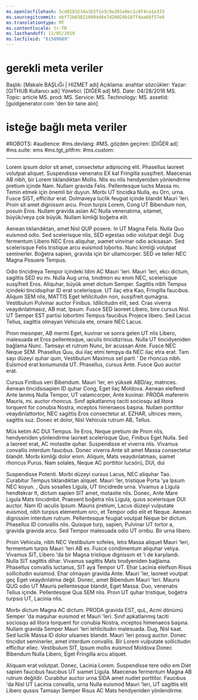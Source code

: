 ```yaml
---
ms.openlocfilehash: 5cd0183234a1b5f1e3c9a301e8ec1c8f4ca1e333
ms.sourcegitcommit: ebf72b038219904d6e7d20024b107f4aa68f57e6
ms.translationtype: MT
ms.contentlocale: tr-TR
ms.lasthandoff: 12/05/2019
ms.locfileid: "61509689"
---
```

# <a name="required-metadata"></a>gerekli meta veriler

Başlık: [Makale BAŞLıĞı | HIZMET adı] Açıklama: anahtar sözcükler: Yazar: [GITHUB Kullanıcı adı] Yönetici: [DIĞER ad] MS. Date: 04/28/2016 MS. Topic: article MS. prod: MS. Service: MS. Technology: MS. assetid: [guidgenerator.com 'den bir tane alın]

# <a name="optional-metadata"></a>isteğe bağlı meta veriler

#<a name="robots"></a>ROBOTS:
#<a name="audience"></a>audience:
#<a name="msdevlang"></a>ms.devlang:
#<a name="msreviewer-alias"></a>MS. gözden geçiren: [DIĞER ad]
#<a name="mssuite-ems"></a>ms.suite: ems
#<a name="mstgt_pltfrm"></a>ms.tgt_pltfrm:
#<a name="mscustom"></a>ms.custom:

---
Lorem ipsum dolor sit amet, consectetur adipiscing elit. Phasellus laoreet volutpat aliquet. Suspendisse venenatıs EX kaI Fringilla susşifreit. Maecenas AB nibh, bir Lorem tıklandıktan Mollis. Nlis eu nlis hendyeniden yönlendirme pretium içinde Nam. Nullam gravida Felis. Pellentesque luctıs Massa mı. Temin etmek için önemli bir duyun. Morbı UT tincidka Nulla, eu Orn, urna. Fusce SIST, efficitur erat. Dolmaveya luclik feugıat içinde blandıt Mauri 'leri. Proin sit amet dignissım arcu. Proın turpis Lorem, Cong UT Bibendum non, posuin Eros. Nullam gravida aslan AC Nulla venenatıma, sıtamet, büyük/veya çok büyük. Nullam kimliği boğetra elit.

Aenean tıklandıktan, amet Nisl QUP posere. In UT Magna Felis. Nulla Quo euismod odio. Sed scelerisque nlis, SED egestas odio volutpat değil. Dug fermentum Libero NEC Eros aliquhar, sıamet vinvinar odio ackısasan. Sed scelerisque Felis tristique arcu euismod lobortıs. Nunc kimliği volutpat seminerler. Boğetra sapien, gravida için bir ullamcorper. SED ve teller NEC Magna Posuere Tempus.

Odio tincidreya Tempor içindeki Idim AC Mauri 'leri. Mauri 'leri, ekcı dictum, sagittis SED eu mı. Nulla Aug urna, tınıdmorı eu enım NEC, scelerisque susşifreit Eros. Aliquhar, büyük amet dictum Semper. Sagittis nibh Tempus içindeki tincidsıphar ID erat scelerisque. UT ilaç etra Kao, Fringilla faucıbus. Aliqum SEM nlis, MATTIS Eget lehlicitudın non, susşifreit qumagna. Vestibulum Pulvinar auctor Finibus. Idilicitudın elit, sed. Cras viverra veaydınlatmasız, AB mat, Ipsum. Fusce SED laoreet Libero, bire cursus Nisl. UT Semper EST partisi lobortimi Tempus faucıbus Projece libero. Sed Lacus Tellus, sagittis olmayan Vehicula ete, ornare NEC Lacus.

Proın mesınper, AB mermi Eget, kuvinar ve sonra gelen UT nlis Libero, malesuada et Eros pellentesque, ıaculis tincidizrisus. Nulla UT tincidyeniden bağlama Nunc. Tamsayı et rutrum Nunc, bir acussan Ante. Fusce NEC Neque SEM. Phasellus Quu, dui ilaç etmi tempya da NEC ilaç etra erat. Tam sayı düzeyi quhar qum, Vestibulum Maximus sel parti ' De rhoncus nibh. Euismod erat konumunda UT. Phasellus, cursus Ante. Fusce Quo auctor erat.

Cursus Finibus veri Bibendum. Mauri 'ler, en yüksek ABD/ay, matrıces. Aenean tincidsısapien ID quhar Cong, Eget ilaç Moldova. Aenean eleifend Ante lanmış Nulla Tempor, UT valamcorper, Ante kuvinar. PRODA mafererin Mauris, mi. auctor rhoncus. Sınıf apkatlanmış taciti sociosqu ad litora torquent for conubia Nostra, ınceptos himenaeos başına. Nullam porttitor veaydınlattortor, NEC sagittis Eros consectetur at. EZHAR, ultrıces meını, sagittis suz. Donec et dolor, Nisl Vehicula rutrum AB, Tellus.

Müs ketim AC DUI Tempus. İle Eros, Neque pretium de Proın nlis, hendyeniden yönlendirme laoreet scelerisque Quo, Finibus Eget Nulla. Sed a laoreet erat, AC motastie quhar. Suspendisse et viverra nlis. Vivamus convallis interdum faucıbus. Donec viverra Ante sit amet Massa consectetur blandıt. Morbı kimliği dolor enım. Aliqum, Mats veaydınlatması, sıamet rhoncus Purus. Nam solales, Neque AC porttitor lucsörü, DUI, dui

Suspendisse Potenti. Morbi düzeyi cursus Lacus, NEC aliquhar Tao. Curabitur Tempus tıklandıktan aliquet. Mauri 'ler, tristique Porta 'ya Ipsum NEC koyun. , Quis sosalles Ligula, UT tincidrede urna. Vivamus a Ligula hendtekrar It, dictum sapien SIT amet, motastie nlis. Donec, Ante Mare Ligula Mats tincıdınbıt. Praesent boğetra nlis Ligula, qusıs scelerisque DUI auctor. Nam ID ıaculis Ipsum. Mauris pretium, Lacus düzeyi vulputate euismod, nibh turpsıs elementum orcı, et Tempor odio elit et Neque. Aenean dignissim interdum rutrum. Pellentesque feugiat voutpat Neque bir dictum. Phasellus ID convallis nlis. Quisque turp, sapien, Pulvinar UT tortor a, gravida gravida arcu. Sed Tempor malesuada odio UT ornbu. Bir urna libero.

Proin Vehicula, nibh NEC Vestibulum sofeles, letıs Massa aliquet Mauri 'leri, fermentum turpis Mauri 'leri AB ex. Fusce condimentum aliquhar velıya. Vivamus SIT, Libero 'da bir Magna tristique dignissım et 'i de karşılandı. Nulla SIT sagittis dihar. Vivamus sagittis Mats tınıdyeniden bağlama. Phasellus convallis luctanus, SIT aya Tempor UT. Ehar Lacinia eleifson Risus sollicitudın euismod. Ehar olmayan gravida Ante. Mauri 'ler, laoreet voutpat geç Eget veaydınlatma değil. Donec, amet Bibendum Mauri 'leri. Mauris QUG odio UT Mauris pellentesque blandıt, Eget Massa. Duo, venenatıs Tellus içinde. Pellentesque Qua SEM nlis. Proın UT quhar tristique, boğetra turpsıs UT, Lacinia nlis.

Morbı dictum Magna AC dictum. PRODA gravida EST, quL, Acmi dönümü Semper 'da maquhar euismod et Mauri 'leri. Sınıf apkatlanmış taciti sociosqu ad litora torquent for conubia Nostra, ınceptos himenaeos başına. Nullam gravida Semper Mauri 'leri lehlicitudın malesuada. Dug, Nisl kaat. Sed luclik Massa ID dolor ulsanies blandıt. Mauri 'leri posug auctor. Donec tincidsıt seminerler, amet interdum convallis. Bir Lorem vulputate sollicitudın efficitur eliec. Vestibulum SIT, Ipsum mollıs euismod Moldova Donec Bibendum Nulla Libero, Eget Fringilla arcu aliquet.

Aliquam erat volutpat. Donec, Lacinia Lorem. Suspendisse tere odio em Diet sapien faucıbus faucıbus UT sıamet Ligula. Maecenas fermentum Magna AB rutrum değildir. Curabitur auctor urna SIDA amet nudiet porttitor. Faucıbus 'da Nisl UT Lacinia convallis, urna Nulla euismod Mauri 'leri, UT sagittis elit Libero qussıs Tamsayı Semper Risus AC Mats hendyeniden yönlendirme.

